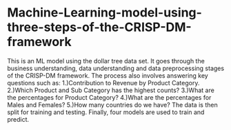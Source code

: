 # Machine-Learning-model-using-three-steps-of-the-CRISP-DM-framework
This is an ML model using the dollar tree data set.
It goes through the business understanding, data understanding and data preprocessing stages of the CRISP-DM framework.
The process also involves answering key questions such as: 
1.)Contribution to Revenue by Product Category.
2.)Which Product and Sub Category has the highest counts?
3.)What are the percentages for Product Category?
4.)What are the percentages for Males and Females?
5.)How many countries do we have?
The data is then split for training and testing.
Finally, four models are used to train and predict.
